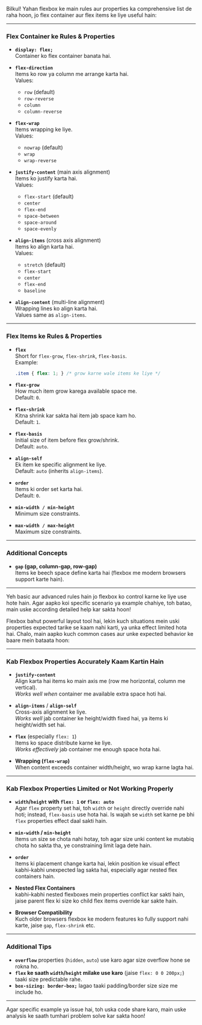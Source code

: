 Bilkul! Yahan flexbox ke main rules aur properties ka comprehensive list de raha hoon, jo flex container aur flex items ke liye useful hain:

---

### Flex Container ke Rules & Properties

- **`display: flex;`**  
  Container ko flex container banata hai.

- **`flex-direction`**  
  Items ko row ya column me arrange karta hai.  
  Values:  
  - `row` (default)  
  - `row-reverse`  
  - `column`  
  - `column-reverse`  

- **`flex-wrap`**  
  Items wrapping ke liye.  
  Values:  
  - `nowrap` (default)  
  - `wrap`  
  - `wrap-reverse`  

- **`justify-content`** (main axis alignment)  
  Items ko justify karta hai.  
  Values:  
  - `flex-start` (default)  
  - `center`  
  - `flex-end`  
  - `space-between`  
  - `space-around`  
  - `space-evenly`  

- **`align-items`** (cross axis alignment)  
  Items ko align karta hai.  
  Values:  
  - `stretch` (default)  
  - `flex-start`  
  - `center`  
  - `flex-end`  
  - `baseline`  

- **`align-content`** (multi-line alignment)  
  Wrapping lines ko align karta hai.  
  Values same as `align-items`.  

---

### Flex Items ke Rules & Properties

- **`flex`**  
  Short for `flex-grow`, `flex-shrink`, `flex-basis`.  
  Example:  
  ```css
  .item { flex: 1; } /* grow karne wale items ke liye */
  ```

- **`flex-grow`**  
  How much item grow karega available space me.  
  Default: `0`.  

- **`flex-shrink`**  
  Kitna shrink kar sakta hai item jab space kam ho.  
  Default: `1`.

- **`flex-basis`**  
  Initial size of item before flex grow/shrink.  
  Default: `auto`.

- **`align-self`**  
  Ek item ke specific alignment ke liye.  
  Default: `auto` (inherits `align-items`).

- **`order`**  
  Items ki order set karta hai.  
  Default: `0`.

- **`min-width / min-height`**  
  Minimum size constraints.  

- **`max-width / max-height`**  
  Maximum size constraints.  

---

### Additional Concepts

- **`gap` (gap, column-gap, row-gap)**  
  Items ke beech space define karta hai (flexbox me modern browsers support karte hain).

---

Yeh basic aur advanced rules hain jo flexbox ko control karne ke liye use hote hain. Agar aapko koi specific scenario ya example chahiye, toh batao, main uske according detailed help kar sakta hoon!


Flexbox bahut powerful layout tool hai, lekin kuch situations mein uski properties expected tarike se kaam nahi karti, ya unka effect limited hota hai. Chalo, main aapko kuch common cases aur unke expected behavior ke baare mein bataata hoon:

---

### Kab Flexbox Properties Accurately Kaam Kartin Hain

- **`justify-content`**  
  Align karta hai items ko main axis me (row me horizontal, column me vertical).  
  *Works well when* container me available extra space hoti hai.

- **`align-items`** / **`align-self`**  
  Cross-axis alignment ke liye.  
  *Works well* jab container ke height/width fixed hai, ya items ki height/width set hai.

- **`flex`** (especially `flex: 1`)  
  Items ko space distribute karne ke liye.  
  *Works effectively* jab container me enough space hota hai.

- **Wrapping (`flex-wrap`)**  
  When content exceeds container width/height, wo wrap karne lagta hai.

---

### Kab Flexbox Properties Limited or Not Working Properly

- **`width`/`height` with `flex: 1` or `flex: auto`**  
  Agar `flex` property set hai, toh `width` or `height` directly override nahi hoti; instead, `flex-basis` use hota hai. Is wajah se `width` set karne pe bhi `flex` properties effect daal sakti hain.

- **`min-width` / `min-height`**  
  Items un size se chota nahi hotay, toh agar size unki content ke mutabiq chota ho sakta tha, ye constraining limit laga dete hain.

- **`order`**  
  Items ki placement change karta hai, lekin position ke visual effect kabhi-kabhi unexpected lag sakta hai, especially agar nested flex containers hain.

- **Nested Flex Containers**  
  kabhi-kabhi nested flexboxes mein properties conflict kar sakti hain, jaise parent flex ki size ko child flex items override kar sakte hain.

- **Browser Compatibility**  
  Kuch older browsers flexbox ke modern features ko fully support nahi karte, jaise `gap`, `flex-shrink` etc.

---

### Additional Tips

- **`overflow`** properties (`hidden`, `auto`) use karo agar size overflow hone se rokna ho.
- **`flex` ke saath `width`/`height` milake use karo** (jaise `flex: 0 0 200px;`) taaki size predictable rahe.
- **`box-sizing: border-box;`** lagao taaki padding/border size size me include ho.

---

Agar specific example ya issue hai, toh uska code share karo, main uske analysis ke saath tumhari problem solve kar sakta hoon!